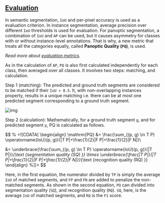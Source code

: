 ## [Evaluation](https://kharshit.github.io/blog/2019/10/18/introduction-to-panoptic-segmentation-tutorial#:~:text=In%20semantic%20segmentation%2C%20the%20goal,pixel%20into%20the%20given%20classes.&text=The%20panoptic%20segmentation%20combines%20semantic,semantic%20segmentation%2C%20and%20instance%20segmentation.)

In semantic segmentation, `IoU` and per-pixel accuracy is used as a evaluation criterion. In instance segmentation, average precision over different `IoU` thresholds is used for evaluation. For panoptic segmentation, a combination of `IoU` and `AP` can be used, but it causes asymmetry for classes with or without instance-level annotations. That is why, a new metric that treats all the categories equally, called **Panoptic Quality (`PQ`)**, is used.

_Read more about [evaluation metrics](https://kharshit.github.io/blog/2019/09/20/evaluation-metrics-for-object-detection-and-segmentation)._

As in the calculation of `AP`, `PQ` is also first calculated independently for each class, then averaged over all classes. It involves two steps: matching, and calculation.

Step 1 (matching): The predicted and ground truth segments are considered to be matched if their `IoU > 0.5`. It, with non-overlapping instances property, results in a unique matching i.e. there can be at most one predicted segment corresponding to a ground truth segment.

![img](https://kharshit.github.io/img/pq.png)

Step 2 (calculation): Mathematically, for a ground truth segment `g`, and for predicted segment `p`, PQ is calculated as follows.

$$
% <![CDATA[
\begin{align}
\mathrm{PQ} &= \frac{\sum_{(p, g) \in T P} \operatorname{IoU}(p, g)}{|T P|+\frac{1}{2}|F P|+\frac{1}{2}|F N|}\\

&= \underbrace{\frac{\sum_{(p, g) \in T P} \operatorname{loU}(p, g)}{|T P|}}_{\text {segmentation quality (SQ) }} \times \underbrace{\frac{|T P|}{|T P|+\frac{1}{2}|F P|+\frac{1}{2}|F N|}}_{\text {recognition quality (RQ) }}
\end{align} %]]>
$$

Here, in the first equation, the numerator divided by `TP` is simply the average `IoU` of matched segments, and `FP` and `FN` are added to penalize the non-matched segments. As shown in the second equation, `PQ` can divided into segmentation quality (`SQ`), and recognition quality (`RQ`). `SQ`, here, is the average `IoU` of matched segments, and `RQ` is the `F1` score.
